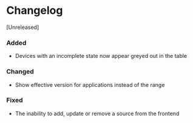 # Changelog

[Unreleased]

### Added

- Devices with an incomplete state now appear greyed out in the table

### Changed

- Show effective version for applications instead of the range

### Fixed

- The inability to add, update or remove a source from the frontend
